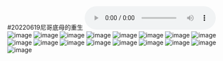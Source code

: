 #20220619尼哥底母的重生
<audio controls src="./尼哥底母的重生_C32kbps.mp3"></audio>
![image](https://user-images.githubusercontent.com/91267933/174496241-94a7c1b6-7147-46ed-85b2-0f4208f75b97.png)
![image](https://user-images.githubusercontent.com/91267933/174496242-d07603f0-4df1-4316-b407-f2f57ba9f6ae.png)
![image](https://user-images.githubusercontent.com/91267933/174496248-71e0fc9a-3486-4198-bc55-18227798b875.png)
![image](https://user-images.githubusercontent.com/91267933/174496253-2694b393-f0a6-4f98-8a86-408e6a6cf266.png)
![image](https://user-images.githubusercontent.com/91267933/174496255-7f5ee28a-5f99-466c-b76f-b00b0fad4cfb.png)
![image](https://user-images.githubusercontent.com/91267933/174496259-c9cfbc65-50d5-410d-b2b6-9d3817f2ea9d.png)
![image](https://user-images.githubusercontent.com/91267933/174496263-cbdbca79-cb47-4f8b-bd57-34e171fd700d.png)
![image](https://user-images.githubusercontent.com/91267933/174496268-7a01c6ce-e999-4400-a58f-f927680cc6cf.png)
![image](https://user-images.githubusercontent.com/91267933/174496271-965b328e-876f-443c-ae80-69fcf6776e5a.png)
![image](https://user-images.githubusercontent.com/91267933/174496290-e7c1f37e-0dd4-4a82-94b6-2fe7ba27b835.png)
![image](https://user-images.githubusercontent.com/91267933/174496289-35eba565-03ba-4c45-ad51-95089eec116c.png)
![image](https://user-images.githubusercontent.com/91267933/174496288-bc2d2139-9ad1-4c9b-b237-ac2e092bde45.png)
![image](https://user-images.githubusercontent.com/91267933/174496287-ef5ef342-4b4b-43cd-bfad-3c3ddaa9b0c4.png)
![image](https://user-images.githubusercontent.com/91267933/174496294-77debedd-5e8b-41d1-9667-dfd91a12e210.png)
![image](https://user-images.githubusercontent.com/91267933/174496300-3e234ba2-b3e0-4246-aa96-f26a2478efe4.png)
![image](https://user-images.githubusercontent.com/91267933/174496306-752d0314-4d29-4581-80d9-cf67c61f51ef.png)
![image](https://user-images.githubusercontent.com/91267933/174496310-9362ed0c-f692-48f9-bab3-dba814011463.png)
